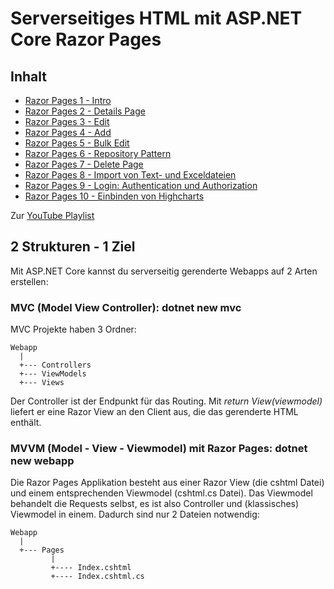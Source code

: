 # Serverseitiges HTML mit ASP.NET Core Razor Pages

## Inhalt

- [Razor Pages 1 - Intro](01%20Intro/README.md)
- [Razor Pages 2 - Details Page](02%20Details%20Page/README.md)
- [Razor Pages 3 - Edit](03%20Edit%20und%20DTO/README.md)
- [Razor Pages 4 - Add](04%20Add/README.md)
- [Razor Pages 5 - Bulk Edit](05%20Bulk%20Edit/README.md)
- [Razor Pages 6 - Repository Pattern](06%20Repositories/README.md)
- [Razor Pages 7 - Delete Page](07%20Delete/README.md)
- [Razor Pages 8 - Import von Text- und Exceldateien](08%20Import/README.md)
- [Razor Pages 9 - Login: Authentication und Authorization](09%20Authentication/README.md)
- [Razor Pages 10 - Einbinden von Highcharts](10%20Highcharts/README.md)

Zur [YouTube Playlist](https://www.youtube.com/playlist?list=PLXaz8R749y5ks72kDo5n3nDm5PkA8fUvJ)

## 2 Strukturen - 1 Ziel

Mit ASP.NET Core kannst du serverseitig gerenderte Webapps auf 2 Arten erstellen:

### MVC (Model View Controller): dotnet new mvc

MVC Projekte haben 3 Ordner:

```
Webapp
  |
  +--- Controllers
  +--- ViewModels
  +--- Views
```

Der Controller ist der Endpunkt für das Routing. Mit *return View(viewmodel)* liefert er eine
Razor View an den Client aus, die das gerenderte HTML enthält.

### MVVM (Model - View - Viewmodel) mit Razor Pages: dotnet new webapp

Die Razor Pages Applikation besteht aus einer Razor View (die cshtml Datei) und einem entsprechenden
Viewmodel (cshtml.cs Datei). Das Viewmodel behandelt die Requests selbst, es ist also Controller und
(klassisches) Viewmodel in einem. Dadurch sind nur 2 Dateien notwendig:

```
Webapp
  |
  +--- Pages
         |
         +---- Index.cshtml
         +---- Index.cshtml.cs
```

